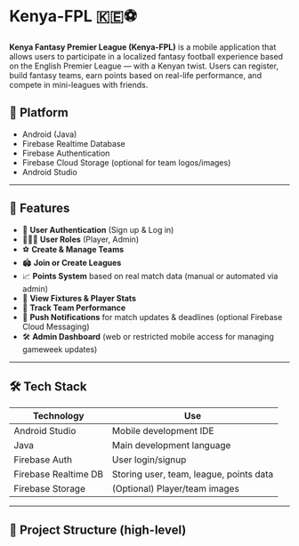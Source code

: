 # Kenya-FPL 🇰🇪⚽

**Kenya Fantasy Premier League (Kenya-FPL)** is a mobile application that allows users to participate in a localized fantasy football experience based on the English Premier League — with a Kenyan twist. Users can register, build fantasy teams, earn points based on real-life performance, and compete in mini-leagues with friends.

## 📱 Platform

- Android (Java)
- Firebase Realtime Database
- Firebase Authentication
- Firebase Cloud Storage (optional for team logos/images)
- Android Studio

---

## 🚀 Features

- 🔐 **User Authentication** (Sign up & Log in)
- 🧑‍🤝‍🧑 **User Roles** (Player, Admin)
- ⚽ **Create & Manage Teams**
- 🏟️ **Join or Create Leagues**
- 📈 **Points System** based on real match data (manual or automated via admin)
- 📝 **View Fixtures & Player Stats**
- 🧾 **Track Team Performance**
- 🔔 **Push Notifications** for match updates & deadlines (optional Firebase Cloud Messaging)
- 🛠️ **Admin Dashboard** (web or restricted mobile access for managing gameweek updates)

---

## 🛠️ Tech Stack

| Technology       | Use                                       |
|------------------|--------------------------------------------|
| Android Studio   | Mobile development IDE                     |
| Java             | Main development language                  |
| Firebase Auth    | User login/signup                          |
| Firebase Realtime DB | Storing user, team, league, points data |
| Firebase Storage | (Optional) Player/team images              |

---

## 📁 Project Structure (high-level)

    

